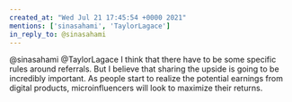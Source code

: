```yaml
---
created_at: "Wed Jul 21 17:45:54 +0000 2021"
mentions: ['sinasahami', 'TaylorLagace']
in_reply_to: @sinasahami
---
```


@sinasahami @TaylorLagace I think that there have to be some specific rules around referrals. But I believe that sharing the upside is going to be incredibly important. As people start to realize the potential earnings from digital products, microinfluencers will look to maximize their returns.